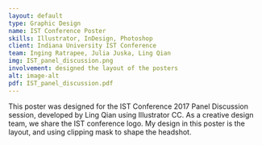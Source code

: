 ```yaml
---
layout: default
type: Graphic Design
name: IST Conference Poster
skills: Illustrator, InDesign, Photoshop
client: Indiana University IST Conference
team: Inging Ratrapee, Julia Juska, Ling Qian
img: IST_panel_discussion.png
involvement: designed the layout of the posters
alt: image-alt
pdf: IST_panel_discussion.pdf
---
```

This poster was designed for the IST Conference 2017 Panel Discussion session, developed by Ling Qian using Illustrator CC. As a creative design team, we share the IST conference logo. My design in this poster is the layout, and using clipping mask to shape the headshot. 
